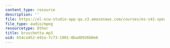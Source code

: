 ```yaml
---
content_type: resource
description: ''
file: https://ol-ocw-studio-app-qa.s3.amazonaws.com/courses/es-s41-speak-italian-with-your-mouth-full-spring-2012/654ca452e91e7c7319010bad8936b0e6_bruschetta.mp3
file_type: audio/mpeg
resourcetype: Other
title: bruschetta.mp3
uid: 654ca452-e91e-7c73-1901-0bad8936b0e6
---
```

